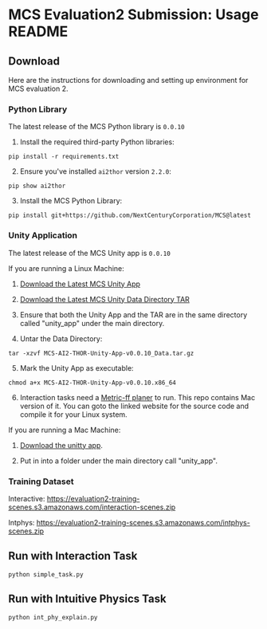 # MCS Evaluation2 Submission: Usage README

## Download

Here are the instructions for downloading and setting up environment for MCS evaluation 2.

### Python Library

The latest release of the MCS Python library is `0.0.10`

1. Install the required third-party Python libraries:

```
pip install -r requirements.txt
```

2. Ensure you've installed `ai2thor` version `2.2.0`:

```
pip show ai2thor
```

3. Install the MCS Python Library:

```
pip install git+https://github.com/NextCenturyCorporation/MCS@latest
```

### Unity Application

The latest release of the MCS Unity app is `0.0.10`

If you are running a Linux Machine:

1. [Download the Latest MCS Unity App](https://github.com/NextCenturyCorporation/MCS/releases/download/0.0.10/MCS-AI2-THOR-Unity-App-v0.0.10.x86_64)

2. [Download the Latest MCS Unity Data Directory TAR](https://github.com/NextCenturyCorporation/MCS/releases/download/0.0.10/MCS-AI2-THOR-Unity-App-v0.0.10_Data.tar.gz)

3. Ensure that both the Unity App and the TAR are in the same directory called "unity_app" under the main directory.

4. Untar the Data Directory:

```
tar -xzvf MCS-AI2-THOR-Unity-App-v0.0.10_Data.tar.gz
```

5. Mark the Unity App as executable:

```
chmod a+x MCS-AI2-THOR-Unity-App-v0.0.10.x86_64
```

6. Interaction tasks need a [Metric-ff planer](https://fai.cs.uni-saarland.de/hoffmann/ff.html) to run. 
This repo contains Mac version of it. You can goto the linked website for the source code and compile it for your Linux system.



If you are running a Mac Machine:

1. [Download the unitty app](https://github.com/NextCenturyCorporation/MCS/releases/download/0.0.10/MCS-AI2-THOR-Unity-App-v0.0.10-mac.zip).

2. Put in into a folder under the main directory call "unity_app".


### Training Dataset

Interactive:
https://evaluation2-training-scenes.s3.amazonaws.com/interaction-scenes.zip

Intphys:
https://evaluation2-training-scenes.s3.amazonaws.com/intphys-scenes.zip


## Run with Interaction Task

```
python simple_task.py
```

## Run with Intuitive Physics Task

```
python int_phy_explain.py
```
